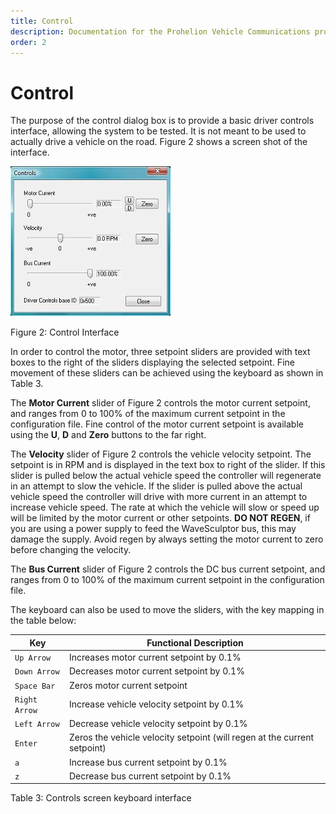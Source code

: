```yaml
---
title: Control
description: Documentation for the Prohelion Vehicle Communications protocol
order: 2
---
```


# Control

The purpose of the control dialog box is to provide a basic driver controls interface, allowing the system to be tested. It is not meant to be used to actually drive a vehicle on the road. Figure 2 shows a screen shot of the interface.

![Figure 2: Control Interface](images/control_interface.jpg)

Figure 2: Control Interface

In order to control the motor, three setpoint sliders are provided with text boxes to the right of the sliders displaying the selected setpoint. Fine movement of these sliders can be achieved using the keyboard as shown in Table 3.

The __Motor Current__ slider of Figure 2 controls the motor current setpoint, and ranges from 0 to 100% of the maximum current setpoint in the configuration file. Fine control of the motor current setpoint is available using the __U__, __D__ and __Zero__ buttons to the far right.

The __Velocity__ slider of Figure 2 controls the vehicle velocity setpoint. The setpoint is in RPM and is displayed in the text box to right of the slider. If this slider is pulled below the actual vehicle speed the controller will regenerate in an attempt to slow the vehicle. If the slider is pulled above the actual vehicle speed the controller will drive with more current in an attempt to increase vehicle speed. The rate at which the vehicle will slow or speed up will be limited by the motor current or other setpoints. __DO NOT REGEN__, if you are using a power supply to feed the WaveSculptor bus, this may damage the supply.  Avoid regen by always setting the motor current to zero before changing the velocity.

The __Bus Current__ slider of Figure 2 controls the DC bus current setpoint, and ranges from 0 to 100% of the maximum current setpoint in the configuration file.

The keyboard can also be used to move the sliders, with the key mapping in the table below:

| Key           | Functional Description                                                   |
| ------------- | ------------------------------------------------------------------------ |
| `Up Arrow`    | Increases motor current setpoint by 0.1%                                 |
| `Down Arrow`  | Decreases motor current setpoint by 0.1%                                 |
| `Space Bar`   | Zeros motor current setpoint                                             |
| `Right Arrow` | Increase vehicle velocity setpoint by 0.1%                               |
| `Left Arrow`  | Decrease vehicle velocity setpoint by 0.1%                               |
| `Enter`       | Zeros the vehicle velocity setpoint (will regen at the current setpoint) |
| `a`           | Increase bus current setpoint by 0.1%                                    |
| `z`           | Decrease bus current setpoint by 0.1%                                    |

Table 3: Controls screen keyboard interface